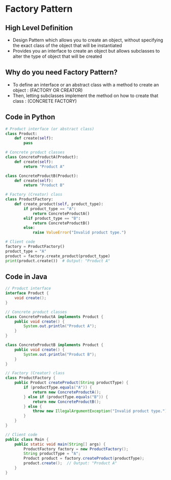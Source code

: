 # Factory Pattern

## High Level Definition
- Design Pattern which allows you to create an object, without specifying the exact class of the object that will be instantiated
- Provides you an interface to create an object but allows subclasses to alter the type of object that will be created

## Why do you need Factory Pattern?
- To define an interface or an abstract class with a method to create an object : (FACTORY OR CREATOR)
- Then, letting subclasses implement the method on how to create that class : (CONCRETE FACTORY)

## Code in Python
```python
# Product interface (or abstract class)
class Product:
    def create(self):
        pass

# Concrete product classes
class ConcreteProductA(Product):
    def create(self):
        return "Product A"

class ConcreteProductB(Product):
    def create(self):
        return "Product B"

# Factory (Creator) class
class ProductFactory:
    def create_product(self, product_type):
        if product_type == "A":
            return ConcreteProductA()
        elif product_type == "B":
            return ConcreteProductB()
        else:
            raise ValueError("Invalid product type.")

# Client code
factory = ProductFactory()
product_type = "A"
product = factory.create_product(product_type)
print(product.create())  # Output: "Product A"
```

## Code in Java
```java
// Product interface
interface Product {
    void create();
}

// Concrete product classes
class ConcreteProductA implements Product {
    public void create() {
        System.out.println("Product A");
    }
}

class ConcreteProductB implements Product {
    public void create() {
        System.out.println("Product B");
    }
}

// Factory (Creator) class
class ProductFactory {
    public Product createProduct(String productType) {
        if (productType.equals("A")) {
            return new ConcreteProductA();
        } else if (productType.equals("B")) {
            return new ConcreteProductB();
        } else {
            throw new IllegalArgumentException("Invalid product type.");
        }
    }
}

// Client code
public class Main {
    public static void main(String[] args) {
        ProductFactory factory = new ProductFactory();
        String productType = "A";
        Product product = factory.createProduct(productType);
        product.create();  // Output: "Product A"
    }
}

```

